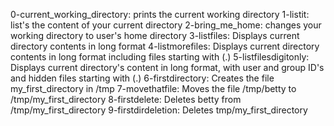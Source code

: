 0-current_working_directory: prints the current working directory
1-listit: list's the content of your current directory
2-bring_me_home: changes your working directory to user's home directory
3-listfiles: Displays current directory contents in long format
4-listmorefiles: Displays current directory contents in long format including files starting with (.)
5-listfilesdigitonly: Displays current directory's content in long format, with user and group ID's and hidden files starting with (.)
6-firstdirectory: Creates the file my_first_directory in /tmp
7-movethatfile: Moves the file /tmp/betty to /tmp/my_first_directory
8-firstdelete: Deletes betty from /tmp/my_first_directory
9-firstdirdeletion: Deletes tmp/my_first_directory
